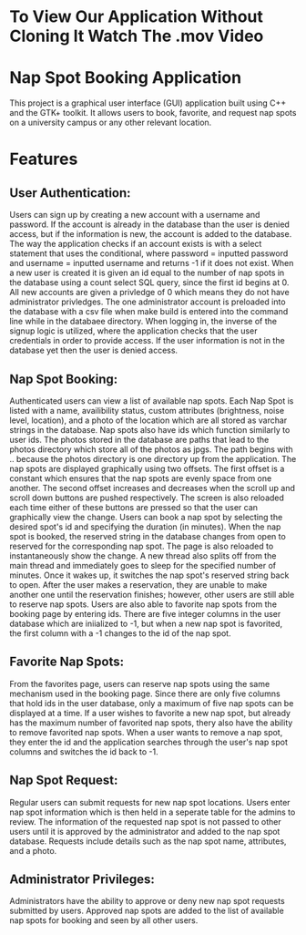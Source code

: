 # To View Our Application Without Cloning It Watch The .mov Video


# Nap Spot Booking Application
This project is a graphical user interface (GUI) application built using C++ and the GTK+ toolkit. 
It allows users to book, favorite, and request nap spots on a university campus or any other relevant location.

# Features

## User Authentication:

Users can sign up by creating a new account with a username and password. If the account is already in the database than the user is denied access, but if the information is new, the account is added to the database. The way the application checks if an account exists is with a select statement that uses the conditional, where password = inputted password and username = inputted username and returns -1 if it does not exist. When a new user is created it is given an id equal to the number of nap spots in the database using a count select SQL query, since the first id begins at 0. All new accounts are given a privledge of 0 which means they do not have administrator privledges. The one administrator account is preloaded into the database with a csv file when make build is entered into the command line while in the databaee directory. 
When logging in, the inverse of the signup logic is utilized, where the application checks that the user credentials in order to provide access. If the user information is not in the database yet then the user is denied access.

## Nap Spot Booking:

Authenticated users can view a list of available nap spots. Each Nap Spot is listed with a name, availibility status, custom attributes (brightness, noise level, location), and a photo of the location which are all stored as varchar strings in the database. Nap spots also have ids which function similarly to user ids. The photos stored in the database are paths that lead to the photos directory which store all of the photos as jpgs. The path begins with .. because the photos directory is one directory up from the application. The nap spots are displayed graphically using two offsets. The first offset is a constant which ensures that the nap spots are evenly space from one another. The second offset increases and decreases when the scroll up and scroll down buttons are pushed respectively. The screen is also reloaded each time either of these buttons are pressed so that the user can graphically view the change.  Users can book a nap spot by selecting the desired spot's id and specifying the duration (in minutes). When the nap spot is booked, the reserved string in the database changes from open to reserved for the corresponding nap spot. The page is also reloaded to instantaneously show the change. A new thread also splits off from the main thread and immediately goes to sleep for the specified number of minutes. Once it wakes up, it switches the nap spot's reserved string back to open. After the user makes a reservation, they are unable to make another one until the reservation finishes; however, other users are still able to reserve nap spots. Users are also able to favorite nap spots from the booking page by entering ids. There are five integer columns in the user database which are iniialized to -1, but when a new nap spot is favorited, the first column with a -1 changes to the id of the nap spot. 

## Favorite Nap Spots:

From the favorites page, users can reserve nap spots using the same mechanism used in the booking page. Since there are only five columns that hold ids in the user database, only a maximum of five nap spots can be displayed at a time. If a user wishes to favorite a new nap spot, but already has the maximum number of favorited nap spots, thery also have the ability to remove favorited nap spots. When a user wants to remove a nap spot, they enter the id and the application searches through the user's nap spot columns and switches the id back to -1.

## Nap Spot Request:

Regular users can submit requests for new nap spot locations. Users enter nap spot information which is then held in a seperate table for the admins to review. The information of the requested nap spot is not passed to other users until it is approved by the administrator and added to the nap spot database. Requests include details such as the nap spot name, attributes, and a photo.

## Administrator Privileges:

Administrators have the ability to approve or deny new nap spot requests submitted by users.
Approved nap spots are added to the list of available nap spots for booking and seen by all other users. 

